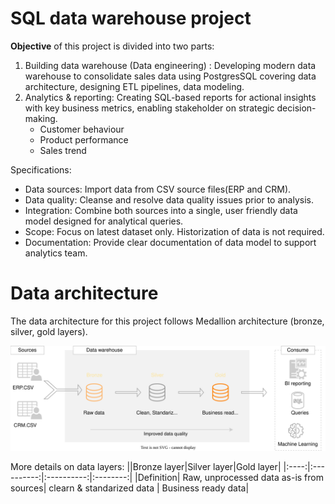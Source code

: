 # SQL data warehouse project


<b>Objective</b> of this project is divided into two parts:

1. Building data warehouse (Data engineering) : Developing modern data warehouse to consolidate sales data using PostgresSQL covering data architecture, designing ETL pipelines, data modeling.
2. Analytics & reporting: Creating SQL-based reports for actional insights with key business metrics, enabling stakeholder on strategic decision-making.
   - Customer behaviour
   - Product performance
   - Sales trend

Specifications:
+ Data sources: Import data from CSV source files(ERP and CRM).
+ Data quality: Cleanse and resolve data quality issues prior to analysis.
+ Integration: Combine both sources into a single, user friendly data model designed for analytical queries.
+ Scope: Focus on latest dataset only. Historization of data is not required.
+ Documentation: Provide clear documentation of data model to support analytics team.


# Data architecture
The data architecture for this project follows Medallion architecture (bronze, silver, gold layers).

![GitHub Logo](https://github.com/sumedhadewan/sql_datawarehouse_project/blob/main/docs/Data%20architecture.svg)

More details on data layers:
||Bronze layer|Silver layer|Gold layer|
|:----:|:----------:|:----------:|:--------:|
|Definition| Raw, unprocessed data as-is from sources| clearn & standarized data | Business ready data|





